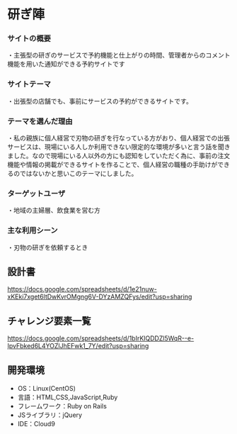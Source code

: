 # 研ぎ陣

### サイトの概要
・主張型の研ぎのサービスで予約機能と仕上がりの時間、管理者からのコメント機能を用いた通知ができる予約サイトです
### サイトテーマ
・出張型の店舗でも、事前にサービスの予約ができるサイトです。

### テーマを選んだ理由
・私の親族に個人経営で刃物の研ぎを行なっている方がおり、個人経営での出張サービスは、現場にいる人しか利用できない限定的な環境が多いと言う話を聞きました。なので現場にいる人以外の方にも認知をしていただく為に、事前の注文機能や情報の掲載ができるサイトを作ることで、個人経営の職種の手助けができるのではないかと思いこのテーマにしました。

### ターゲットユーザ
・地域の主婦層、飲食業を営む方

### 主な利用シーン
・刃物の研ぎを依頼するとき
## 設計書
https://docs.google.com/spreadsheets/d/1e21nuw-xKEki7xget6ltDwKvrOMgng6V-DYzAMZQFys/edit?usp=sharing


## チャレンジ要素一覧
https://docs.google.com/spreadsheets/d/1bIrKIQDDZl5WqR--e-IpvFbked6L4YOZlJhEFwk1_7Y/edit?usp=sharing

## 開発環境
- OS：Linux(CentOS)
- 言語：HTML,CSS,JavaScript,Ruby
- フレームワーク：Ruby on Rails
- JSライブラリ：jQuery
- IDE：Cloud9